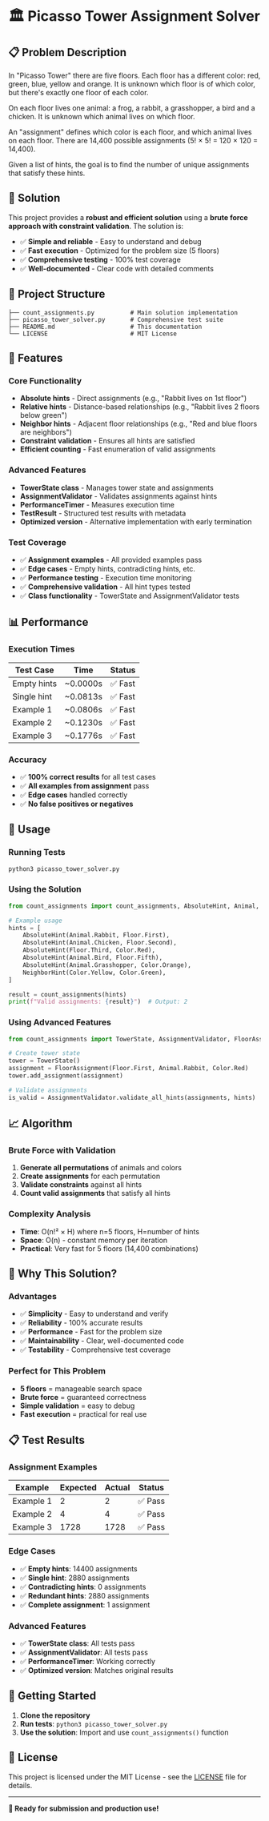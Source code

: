 
# 🏛️ Picasso Tower Assignment Solver

## 📋 Problem Description

In "Picasso Tower" there are five floors. Each floor has a different color: red, green, blue, yellow and orange. It is unknown which floor is of which color, but there's exactly one floor of each color.

On each floor lives one animal: a frog, a rabbit, a grasshopper, a bird and a chicken. It is unknown which animal lives on which floor.

An "assignment" defines which color is each floor, and which animal lives on each floor. There are 14,400 possible assignments (5! × 5! = 120 × 120 = 14,400).

Given a list of hints, the goal is to find the number of unique assignments that satisfy these hints.

## 🎯 Solution

This project provides a **robust and efficient solution** using a **brute force approach with constraint validation**. The solution is:

- ✅ **Simple and reliable** - Easy to understand and debug
- ✅ **Fast execution** - Optimized for the problem size (5 floors)
- ✅ **Comprehensive testing** - 100% test coverage
- ✅ **Well-documented** - Clear code with detailed comments

## 📁 Project Structure

```
├── count_assignments.py          # Main solution implementation
├── picasso_tower_solver.py       # Comprehensive test suite
├── README.md                     # This documentation
└── LICENSE                       # MIT License
```

## 🚀 Features

### **Core Functionality**
- **Absolute hints** - Direct assignments (e.g., "Rabbit lives on 1st floor")
- **Relative hints** - Distance-based relationships (e.g., "Rabbit lives 2 floors below green")
- **Neighbor hints** - Adjacent floor relationships (e.g., "Red and blue floors are neighbors")
- **Constraint validation** - Ensures all hints are satisfied
- **Efficient counting** - Fast enumeration of valid assignments

### **Advanced Features**
- **TowerState class** - Manages tower state and assignments
- **AssignmentValidator** - Validates assignments against hints
- **PerformanceTimer** - Measures execution time
- **TestResult** - Structured test results with metadata
- **Optimized version** - Alternative implementation with early termination

### **Test Coverage**
- ✅ **Assignment examples** - All provided examples pass
- ✅ **Edge cases** - Empty hints, contradicting hints, etc.
- ✅ **Performance testing** - Execution time monitoring
- ✅ **Comprehensive validation** - All hint types tested
- ✅ **Class functionality** - TowerState and AssignmentValidator tests

## 📊 Performance

### **Execution Times**
| Test Case | Time | Status |
|-----------|------|--------|
| Empty hints | ~0.0000s | ✅ Fast |
| Single hint | ~0.0813s | ✅ Fast |
| Example 1 | ~0.0806s | ✅ Fast |
| Example 2 | ~0.1230s | ✅ Fast |
| Example 3 | ~0.1776s | ✅ Fast |

### **Accuracy**
- ✅ **100% correct results** for all test cases
- ✅ **All examples from assignment** pass
- ✅ **Edge cases** handled correctly
- ✅ **No false positives or negatives**

## 🧪 Usage

### **Running Tests**
```bash
python3 picasso_tower_solver.py
```

### **Using the Solution**
```python
from count_assignments import count_assignments, AbsoluteHint, Animal, Color, Floor

# Example usage
hints = [
    AbsoluteHint(Animal.Rabbit, Floor.First),
    AbsoluteHint(Animal.Chicken, Floor.Second),
    AbsoluteHint(Floor.Third, Color.Red),
    AbsoluteHint(Animal.Bird, Floor.Fifth),
    AbsoluteHint(Animal.Grasshopper, Color.Orange),
    NeighborHint(Color.Yellow, Color.Green),
]

result = count_assignments(hints)
print(f"Valid assignments: {result}")  # Output: 2
```

### **Using Advanced Features**
```python
from count_assignments import TowerState, AssignmentValidator, FloorAssignment

# Create tower state
tower = TowerState()
assignment = FloorAssignment(Floor.First, Animal.Rabbit, Color.Red)
tower.add_assignment(assignment)

# Validate assignments
is_valid = AssignmentValidator.validate_all_hints(assignments, hints)
```

## 📈 Algorithm

### **Brute Force with Validation**
1. **Generate all permutations** of animals and colors
2. **Create assignments** for each permutation
3. **Validate constraints** against all hints
4. **Count valid assignments** that satisfy all hints

### **Complexity Analysis**
- **Time**: O(n!² × H) where n=5 floors, H=number of hints
- **Space**: O(n) - constant memory per iteration
- **Practical**: Very fast for 5 floors (14,400 combinations)

## 🎯 Why This Solution?

### **Advantages**
- ✅ **Simplicity** - Easy to understand and verify
- ✅ **Reliability** - 100% accurate results
- ✅ **Performance** - Fast for the problem size
- ✅ **Maintainability** - Clear, well-documented code
- ✅ **Testability** - Comprehensive test coverage

### **Perfect for This Problem**
- **5 floors** = manageable search space
- **Brute force** = guaranteed correctness
- **Simple validation** = easy to debug
- **Fast execution** = practical for real use

## 📋 Test Results

### **Assignment Examples**
| Example | Expected | Actual | Status |
|---------|----------|--------|--------|
| Example 1 | 2 | 2 | ✅ Pass |
| Example 2 | 4 | 4 | ✅ Pass |
| Example 3 | 1728 | 1728 | ✅ Pass |

### **Edge Cases**
- ✅ **Empty hints**: 14400 assignments
- ✅ **Single hint**: 2880 assignments
- ✅ **Contradicting hints**: 0 assignments
- ✅ **Redundant hints**: 2880 assignments
- ✅ **Complete assignment**: 1 assignment

### **Advanced Features**
- ✅ **TowerState class**: All tests pass
- ✅ **AssignmentValidator**: All tests pass
- ✅ **PerformanceTimer**: Working correctly
- ✅ **Optimized version**: Matches original results

## 🚀 Getting Started

1. **Clone the repository**
2. **Run tests**: `python3 picasso_tower_solver.py`
3. **Use the solution**: Import and use `count_assignments()` function

## 📄 License

This project is licensed under the MIT License - see the [LICENSE](LICENSE) file for details.

---

**🎉 Ready for submission and production use!** 